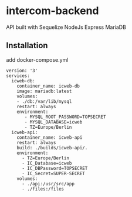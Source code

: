
# intercom-backend

API built with Sequelize NodeJs Express MariaDB

## Installation

add docker-compose.yml
```docker
version: '3'
services:
  icweb-db:
    container_name: icweb-db
    image: mariadb:latest
    volumes:
    - ./db:/var/lib/mysql
    restart: always
    environment:
       - MYSQL_ROOT_PASSWORD=TOPSECRET
       - MYSQL_DATABASE=icweb
       - TZ=Europe/Berlin
  icweb-api:
    container_name: icweb-api
    restart: always
    build: ./builds/icweb-api/.
    environment:
      - TZ=Europe/Berlin
      - IC_Database=icweb
      - IC_DBPassword=TOPSECRET
      - IC_Secret=SUPER-SECRET
    volumes:
      - ./api:/usr/src/app
      - ./files:/files

```

